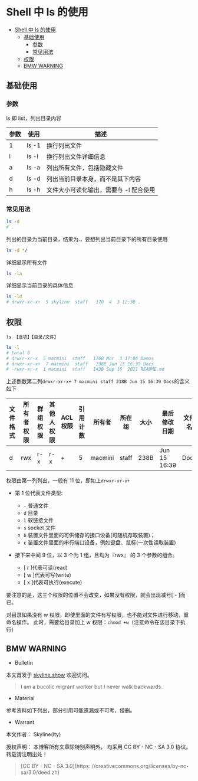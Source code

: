 # Shell 中 ls 的使用

<!-- @import "[TOC]" {cmd="toc" depthFrom=1 depthTo=6 orderedList=false} -->

<!-- code_chunk_output -->

- [Shell 中 ls 的使用](#shell-中-ls-的使用)
  - [基础使用](#基础使用)
    - [参数](#参数)
    - [常见用法](#常见用法)
  - [权限](#权限)
  - [BMW WARNING](#bmw-warning)

<!-- /code_chunk_output -->

## 基础使用

### 参数

ls 即 list，列出目录内容

| 参数 | 使用  | 描述                                   |
| ---- | ----- | -------------------------------------- |
| 1    | ls -1 | 换行列出文件                           |
| l    | ls -l | 换行列出文件详细信息                   |
| a    | ls -a | 列出所有文件，包括隐藏文件             |
| d    | ls -d | 列出当前目录本身，而不是其下内容       |
| h    | ls -h | 文件大小可读化输出，需要与 -l 配合使用 |

### 常见用法

```sh
ls -d
# .
```

列出的目录为当前目录，结果为.，要想列出当前目录下的所有目录使用

```sh
ls -d */
```

详细显示所有文件

```sh
ls -la
```

详细显示当前目录的具体信息

```sh
ls -ld
# drwxr-xr-x+  5 skyline  staff   170  4  3 12:30 .
```

## 权限

`ls 【选项】【目录/文件】`

```sh
ls -l
# total 8
# drwxr-xr-x  5 macmini  staff   170B Mar  3 17:06 Demos
# drwxr-xr-x+  7 macmini  staff   238B Jun 15 16:39 Docs
# -rwxr-xr-x  1 macmini  staff   143B Sep 18  2021 README.md
```

上述倒数第二列`drwxr-xr-x+ 7 macmini staff 238B Jun 15 16:39 Docs`的含义如下

| 文件格式 | 所有者权限 | 群组权限 | 其他人权限 | ACL 权限 | 引用计数 | 所有者  | 所在组 | 大小 | 最后修改日期 | 文件名 |
| -------- | ---------- | -------- | ---------- | -------- | -------- | ------- | ------ | ---- | ------------ | ------ |
| d        | rwx        | r-x      | r-x        | +        | 5        | macmini | staff  | 238B | Jun 15 16:39 | Docs   |

权限由第一列列出，一般有 11 位，即如上`drwxr-xr-x+`

- 第 1 位代表文件类型:

  - `-` 普通文件
  - `d` 目录
  - `l` 软链接文件
  - `s` socket 文件
  - `b` 装置文件里面的可供储存的接口设备(可随机存取装置)；
  - `c` 装置文件里面的串行端口设备，例如键盘、鼠标(一次性读取装置)

- 接下来中间 9 位，以 3 个为 1 组，且均为『rwx』 的 3 个参数的组合。
  - [ r ]代表可读(read)
  - [ w ]代表可写(write)
  - [ x ]代表可执行(execute)

要注意的是，这三个权限的位置不会改变，如果没有权限，就会出现减号[ - ]而已。

对目录如果没有 w 权限，即使里面的文件有写权限，也不能对文件进行移动，重命名操作。
此时，需要给目录加上 w 权限：`chmod +w`（注意命令在该目录下执行）

## BMW WARNING

- Bulletin

本文首发于 [skyline.show](http://www.skyline.show) 欢迎访问。

> I am a bucolic migrant worker but I never walk backwards.

- Material

参考资料如下列出，部分引用可能遗漏或不可考，侵删。

>

- Warrant

本文作者： Skyline(lty)

授权声明： 本博客所有文章除特别声明外， 均采用 CC BY - NC - SA 3.0 协议。 转载请注明出处！

> [CC BY - NC - SA 3.0](https: //creativecommons.org/licenses/by-nc-sa/3.0/deed.zh)
